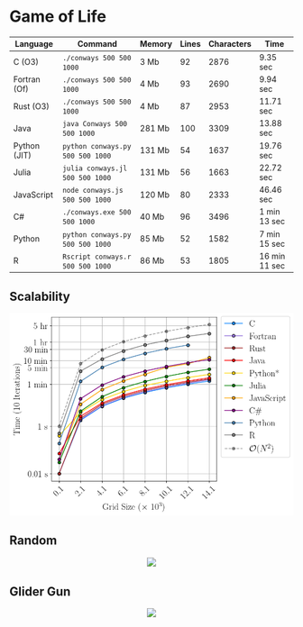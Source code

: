# Game of Life

| Language    | Command                            | Memory   | Lines | Characters | Time         |
| ----------- | -----------------------------------| -------- | ----- | ---------- | ------------ |
| C (O3)      | `./conways 500 500 1000`           | 3 Mb     |  92   |   2876     | 9.35 sec     |
| Fortran (Of)| `./conways 500 500 1000`           | 4 Mb     |  93   |   2690     | 9.94 sec     |
| Rust (O3)   | `./conways 500 500 1000`           | 4 Mb     |  87   |   2953     | 11.71 sec    |
| Java        | `java Conways 500 500 1000`        | 281 Mb   | 100   |   3309     | 13.88 sec    |
| Python (JIT)| `python conways.py 500 500 1000`   | 131 Mb   |  54   |   1637     | 19.76 sec    |
| Julia       | `julia conways.jl 500 500 1000`    | 131 Mb   |  56   |   1663     | 22.72 sec    |
| JavaScript  | `node conways.js 500 500 1000`     | 120 Mb   |  80   |   2333     | 46.46 sec    |
| C#          | `./conways.exe 500 500 1000`       | 40 Mb    |  96   |   3496     | 1 min 13 sec |
| Python      | `python conways.py 500 500 1000`   | 85 Mb    |  52   |   1582     | 7 min 15 sec |
| R           | `Rscript conways.r 500 500 1000`   | 86 Mb    |  53   |   1805     | 16 min 11 sec|

## Scalability

<p align="center">
  <img width="700" src="images/programs.png">
</p>

## Random

<p align="center">
  <img width="1000" src="images/random.gif">
</p>

## Glider Gun

<p align="center">
  <img width="1000" src="images/glider_gun.gif">
</p>
